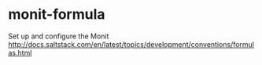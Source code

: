 monit-formula
=============

Set up and configure the Monit http://docs.saltstack.com/en/latest/topics/development/conventions/formulas.html
